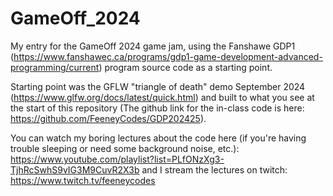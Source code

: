 # GameOff_2024
My entry for the GameOff 2024 game jam, using the Fanshawe GDP1 (https://www.fanshawec.ca/programs/gdp1-game-development-advanced-programming/current) program source code as a starting point.

Starting point was the GFLW "triangle of death" demo September 2024 (https://www.glfw.org/docs/latest/quick.html) and built to what you see at the start of this repository (The github link for the in-class code is here: https://github.com/FeeneyCodes/GDP202425).

You can watch my boring lectures about the code here (if you're having trouble sleeping or need some background noise, etc.): https://www.youtube.com/playlist?list=PLfONzXg3-TjhRcSwhS9vIG3M9CuvR2X3b and I stream the lectures on twitch: https://www.twitch.tv/feeneycodes


